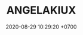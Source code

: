 ---
layout: 
permalink: /team/:title.html
categories: subs
maincover: /assets/avatars/male1.webp
tickets: 3
date: 2020-08-29 10:29:20 +0700
title: ANGELAKIUX
vip: /assets/mis/vip.png
sub: #/assets/mis/sub.png
gift: #/assets/mis/gift.png
bits: #/assets/mis/bits.png
---